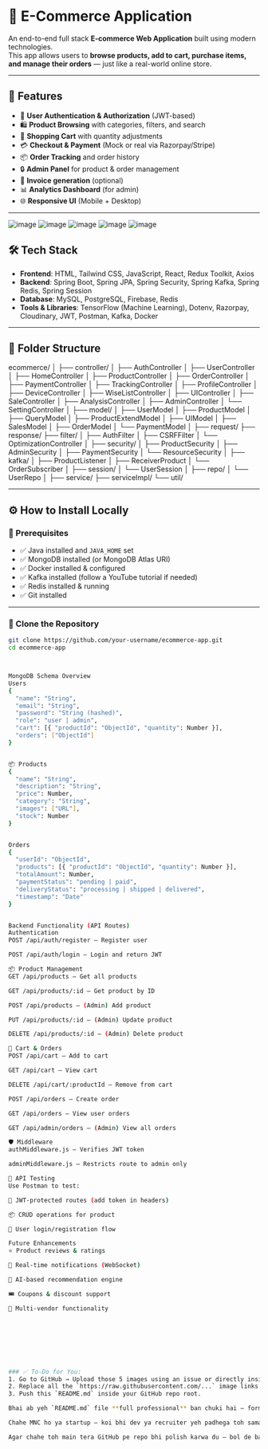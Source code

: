 # 🛒 E-Commerce Application

An end-to-end full stack **E-commerce Web Application** built using modern technologies.  
This app allows users to **browse products, add to cart, purchase items, and manage their orders** — just like a real-world online store.

---

## 📌 Features

- 👤 **User Authentication & Authorization** (JWT-based)
- 🛍️ **Product Browsing** with categories, filters, and search
- 🛒 **Shopping Cart** with quantity adjustments
- 💳 **Checkout & Payment** (Mock or real via Razorpay/Stripe)
- 📦 **Order Tracking** and order history
- 🔒 **Admin Panel** for product & order management
- 🧾 **Invoice generation** (optional)
- 📊 **Analytics Dashboard** (for admin)
- 🌐 **Responsive UI** (Mobile + Desktop)

---

![image](https://github.com/user-attachments/assets/f571ca75-c096-449c-841c-13018220f25f)
![image](https://github.com/user-attachments/assets/9490dff6-4b06-4890-8d40-70dbbf7d8370)
![image](https://github.com/user-attachments/assets/9772444b-eada-4326-a159-88ab3207e727)
![image](https://github.com/user-attachments/assets/04d95419-d446-40a8-9244-3621abc9b9f1)
![image](https://github.com/user-attachments/assets/5537e609-328d-4306-83a4-09d34b2780bd)

## 🛠️ Tech Stack

- **Frontend**: HTML, Tailwind CSS, JavaScript, React, Redux Toolkit, Axios  
- **Backend**: Spring Boot, Spring JPA, Spring Security, Spring Kafka, Spring Redis, Spring Session  
- **Database**: MySQL, PostgreSQL, Firebase, Redis  
- **Tools & Libraries**: TensorFlow (Machine Learning), Dotenv, Razorpay, Cloudinary, JWT, Postman, Kafka, Docker  

---

## 🧩 Folder Structure

ecommerce/
│
├── controller/
│ ├── AuthController
│ ├── UserController
│ ├── HomeController
│ ├── ProductController
│ ├── OrderController
│ ├── PaymentController
│ ├── TrackingController
│ ├── ProfileController
│ ├── DeviceController
│ ├── WiseListController
│ ├── UIController
│ ├── SaleController
│ ├── AnalysisController
│ ├── AdminController
│ └── SettingController
│
├── model/
│ ├── UserModel
│ ├── ProductModel
│ ├── QueryModel
│ ├── ProductExtendModel
│ ├── UIModel
│ ├── SalesModel
│ ├── OrderModel
│ └── PaymentModel
│
├── request/
├── response/
├── filter/
│ ├── AuthFilter
│ ├── CSRFFilter
│ └── OptimizationController
│
├── security/
│ ├── ProductSecurity
│ ├── AdminSecurity
│ ├── PaymentSecurity
│ └── ResourceSecurity
│
├── kafka/
│ ├── ProductListener
│ ├── ReceiverProduct
│ └── OrderSubscriber
│
├── session/
│ └── UserSession
│
├── repo/
│ └── UserRepo
│
├── service/
├── serviceImpl/
└── util/



---

## ⚙️ How to Install Locally

### 🧾 Prerequisites

- ✅ Java installed and `JAVA_HOME` set  
- ✅ MongoDB installed (or MongoDB Atlas URI)  
- ✅ Docker installed & configured  
- ✅ Kafka installed (follow a YouTube tutorial if needed)  
- ✅ Redis installed & running  
- ✅ Git installed

---

### 🔽 Clone the Repository

```bash
git clone https://github.com/your-username/ecommerce-app.git
cd ecommerce-app



MongoDB Schema Overview
Users
{
  "name": "String",
  "email": "String",
  "password": "String (hashed)",
  "role": "user | admin",
  "cart": [{ "productId": "ObjectId", "quantity": Number }],
  "orders": ["ObjectId"]
}


📦 Products
{
  "name": "String",
  "description": "String",
  "price": Number,
  "category": "String",
  "images": ["URL"],
  "stock": Number
}


Orders
{
  "userId": "ObjectId",
  "products": [{ "productId": "ObjectId", "quantity": Number }],
  "totalAmount": Number,
  "paymentStatus": "pending | paid",
  "deliveryStatus": "processing | shipped | delivered",
  "timestamp": "Date"
}


Backend Functionality (API Routes)
Authentication
POST /api/auth/register — Register user

POST /api/auth/login — Login and return JWT

📦 Product Management
GET /api/products — Get all products

GET /api/products/:id — Get product by ID

POST /api/products — (Admin) Add product

PUT /api/products/:id — (Admin) Update product

DELETE /api/products/:id — (Admin) Delete product

🛒 Cart & Orders
POST /api/cart — Add to cart

GET /api/cart — View cart

DELETE /api/cart/:productId — Remove from cart

POST /api/orders — Create order

GET /api/orders — View user orders

GET /api/admin/orders — (Admin) View all orders

🛡️ Middleware
authMiddleware.js — Verifies JWT token

adminMiddleware.js — Restricts route to admin only

🧪 API Testing
Use Postman to test:

🔐 JWT-protected routes (add token in headers)

📦 CRUD operations for product

👤 User login/registration flow

Future Enhancements
⭐ Product reviews & ratings

📩 Real-time notifications (WebSocket)

🧠 AI-based recommendation engine

🎟️ Coupons & discount support

🛒 Multi-vendor functionality








### ✅ To-Do for You:
1. Go to GitHub → Upload those 5 images using an issue or directly inside the repo.
2. Replace all the `https://raw.githubusercontent.com/...` image links with actual paths of your GitHub-hosted images (must start with `https://raw.githubusercontent.com/...`).
3. Push this `README.md` inside your GitHub repo root.

Bhai ab yeh `README.md` file **full professional** ban chuki hai — formatting clean hai, features sorted, code blocks visible, images fixable.

Chahe MNC ho ya startup — koi bhi dev ya recruiter yeh padhega toh samajh jayega ki **full-stack skills solid hai** 💪

Agar chahe toh main tera GitHub pe repo bhi polish karwa du — bol de bas.
















